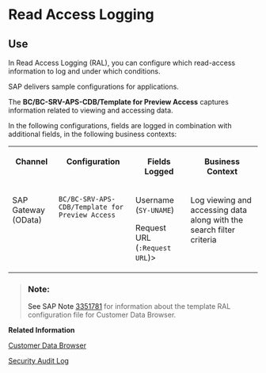 <!-- loio1fcb7069716a4e6cb17b312189c79b0c -->

# Read Access Logging



<a name="loio1fcb7069716a4e6cb17b312189c79b0c__section_ewl_nsk_byb"/>

## Use

In Read Access Logging \(RAL\), you can configure which read-access information to log and under which conditions.

SAP delivers sample configurations for applications.

The **BC/BC-SRV-APS-CDB/Template for Preview Access** captures information related to viewing and accessing data.

In the following configurations, fields are logged in combination with additional fields, in the following business contexts:


<table>
<tr>
<th valign="top">

Channel

</th>
<th valign="top">

Configuration

</th>
<th valign="top">

Fields Logged

</th>
<th valign="top">

Business Context

</th>
</tr>
<tr>
<td valign="top">

SAP Gateway \(OData\)

</td>
<td valign="top">

`BC/BC-SRV-APS-CDB/Template for Preview Access` 

</td>
<td valign="top">

Username \(`SY-UNAME`\)

Request URL \(`:Request URL`\)\>

</td>
<td valign="top">

Log viewing and accessing data along with the search filter criteria

</td>
</tr>
</table>

> ### Note:  
> See SAP Note [3351781](https://me.sap.com/notes/3351781) for information about the template RAL configuration file for Customer Data Browser.

**Related Information**  


[Customer Data Browser](customer-data-browser-c570bf8.md)

[Security Audit Log](security-audit-log-d2167ac.md "")

